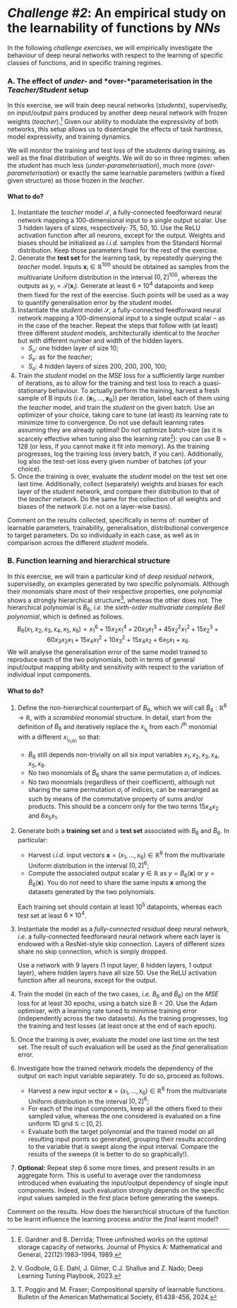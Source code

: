 # *Challenge \#2*: An empirical study on the learnability of functions by *NNs*

In the following *challenge exercises*, we will empirically investigate the behaviour of deep neural networks with respect to the learning of specific classes of functions, and in specific training regimes.

### A. The effect of *under-* and *over-*parameterisation in the *Teacher/Student* setup

In this exercise, we will train deep neural networks (*students*), supervisedly, on input/output pairs produced by another deep neural network with frozen weights (*teacher*).[^1] Given our ability to modulate the expressivity of both networks, this setup allows us to disentangle the effects of task hardness, model expressivity, and training dynamics.

We will monitor the training and test loss of the *students* during training, as well as the final distribution of weights. We will do so in three regimes: when the *student* has much less (*under-parameterisation*), much more (*over-parameterisation*) or exactly the same learnable parameters (within a fixed given structure) as those frozen in the *teacher*.

#### What to do?

1.   Instantiate the *teacher* model $\mathcal{T}$, a fully-connected feedforward neural network mapping a $100$-dimensional input to a single output scalar. Use  $3$ hidden layers of sizes, respectively: $75$, $50$, $10$. Use the $\mathsf{ReLU}$ activation function after all neurons, except for the output. Weights and biases should be initialised as *i.i.d.* samples from the Standard Normal distribution. Keep those parameters fixed for the rest of the exercise.
2.   Generate the **test set** for the learning task, by repeatedly querying the *teacher* model. Inputs $\boldsymbol{x}_i \in \mathbb{R}^{100}$ should be obtained as samples from the multivariate Uniform distribution in the interval $[0,2]^{100}$, whereas the outputs as $y_i = \mathcal{T}(\boldsymbol{x}_i)$. Generate at least $6 \times 10^4$ datapoints and keep them fixed for the rest of the exercise. Such points will be used as a way to quantify generalisation error by the *student* model.
3.   Instantiate the *student* model $\mathcal{S}$, a fully-connected feedforward neural network mapping a $100$-dimensional input to a single output scalar – as in the case of the teacher. Repeat the steps that follow with (at least) three different *student* models, architecturally identical to the *teacher* but with different number and width of the hidden layers.
     -   $S_u$: one hidden layer of size $10$;
     -   $S_e$: as for the *teacher*;
     -   $S_o$: $4$ hidden layers of sizes $200$, $200$, $200$, $100$;
4.   Train the *student* model on the *MSE* loss for a sufficiently large number of iterations, as to allow for the training and test loss to reach a quasi-stationary behaviour. To actually perform the training, harvest a fresh sample of $\mathsf{B}$ inputs (*i.e.* $\left\{{\boldsymbol{x}_1, \dots, \boldsymbol{x}_{\mathsf{B}}}\right\}$) per iteration, label each of them using the *teacher* model, and train the *student* on the given batch. Use an optimizer of your choice, taking care to tune (at least) its learning rate to minimize time to convergence. Do not use default learning rates assuming they are already optimal! Do not optimize batch-size (as it is scarcely effective when tuning also the learning rate[^2]): you can use $\mathsf{B}=128$ (or less, if you cannot make it fit into memory).
     As the training progresses, log the training loss (every batch, if you can). Additionally, log also the test-set loss every given number of batches (of your choice).
5.   Once the training is over, evaluate the *student* model on the test set one last time. Additionally, collect (separately) weights and biases for each layer of the *student* network, and compare their distribution to that of the *teacher* network. Do the same for the collection of all weights and biases of the network (*i.e.* not on a layer-wise basis).

Comment on the results collected, specifically in terms of: number of learnable parameters, trainability, generalisation, distributional convergence to target parameters. Do so individually in each case, as well as in comparison across the different *student* models.



### B. Function learning and hierarchical structure

In this exercise, we will train a particular kind of *deep residual network*, supervisedly, on examples generated by two specific polynomials. Although their monomials share most of their respective properties, one polynomial shows a strongly hierarchical structure[^3], whereas the other does not. The hierarchical polynomial is $B_6$, *i.e.* the *sixth-order multivariate complete Bell polynomial*, which is defined as follows.
$$
B_6(x_1, x_2, x_3, x_4, x_5, x_6) = x_1^6 + 15x_2x_1^4 + 20x_3x_1^3 + 45x_2^2x_1^2 + 15x_2^3 + 60x_3x_2x_1 + 15x_4x_1^2 + 10x_3^2 + 15x_4x_2 + 6x_5x_1 + x_6 \text{.}
$$
We will analyse the generalisation error of the same model trained to reproduce each of the two polynomials, both in terms of general input/output mapping ability and sensitivity with respect to the variation of individual input components.

#### What to do?

1.   Define the non-hierarchical counterpart of $B_6$, which we will call $\tilde{B}_6: \mathbb{R}^6 \rightarrow \mathbb{R}$, with a *scrambled* monomial structure. In detail, start from the definition of $B_6$ and iteratively replace the $x_{i_k}$ from each $i^{\text{th}}$ monomial with a different $x_{i_{\sigma_{i}(k)}}$ so that:

     -   $\tilde{B}_6$ still depends non-trivially on all six input variables $x_1, x_2, x_3, x_4, x_5, x_6$.
     -   No two monomials of $\tilde{B}_6$ share the same permutation $\sigma_{i}$ of indices.
     -   No two monomials (regardless of their coefficient), although not sharing the same permutation $\sigma_{i}$ of indices, can be rearranged as such by means of the commutative property of sums and/or products. This should be a concern only for the two terms $15x_4x_2$ and $6x_5x_1$.

2.   Generate both a **training set** and a **test set** associated with $B_6$ and $\tilde{B}_6$. In particular:

     -   Harvest *i.i.d.* input vectors $\boldsymbol{x} = (x_1,\dots,x_{6}) \in \mathbb{R}^{6}$ from the multivariate Uniform distribution in the interval $[0,2]^{6}$;
     -   Compute the associated output scalar $y \in \mathbb{R}$ as $y = B_6(\boldsymbol{x})$ or $y = \tilde{B}_6(\boldsymbol{x})$. You do not need to share the same inputs $\boldsymbol{x}$ among the datasets generated by the two polynomials.

     Each training set should contain at least $10^{5}$ datapoints, whereas each test set at least $6\times 10^{4}$.

3.   Instantiate the model as a *fully-connected residual* deep neural network, *i.e.* a fully-connected feedforward neural network where each layer is endowed with a ResNet-style skip connection. Layers of different sizes share no skip connection, which is simply dropped.

     Use a network with $9$ layers ($1$ input layer, $8$ hidden layers, $1$ output layer), where hidden layers have all size $50$. Use the $\mathsf{ReLU}$ activation function after all neurons, except for the output.

4.   Train the model (in each of the two cases, *i.e.* $B_6$ and $\tilde{B}_6$) on the *MSE* loss for at least $30$ epochs, using a batch size $\mathsf{B}=20$. Use the $\mathsf{Adam}$ optimiser, with a learning rate tuned to minimise training error (independently across the two datasets). As the training progresses, log the training and test losses (at least once at the end of each epoch).

5.   Once the training is over, evaluate the model one last time on the test set. The result of such evaluation will be used as the *final* generalisation error.

6.   Investigate how the trained network models the dependency of the output on each input variable separately. To do so, proceed as follows.

     -   Harvest a new input vector $\boldsymbol{x} = (x_1,\dots,x_{6}) \in \mathbb{R}^{6}$ from the multivariate Uniform distribution in the interval $[0,2]^{6}$;
     -   For each of the input components, keep all the others fixed to their sampled value, whereas the one considered is evaluated on a fine uniform 1D grid $\mathcal{G} \subset [0,2]$.
     -   Evaluate both the target polynomial and the trained model on all resulting input points so generated, grouping their results according to the variable that is swept along the input interval. Compare the results of the sweeps (it is better to do so graphically!).

7.   **Optional:** Repeat step 6 some more times, and present results in an aggregate form. This is useful to average over the randomness introduced when evaluating the input/output dependency of single input components. Indeed, such evaluation strongly depends on the specific input values sampled in the first place before generating the sweeps.

Comment on the results. How does the hierarchical structure of the function to be learnt influence the learning process and/or the *final* learnt model?



[^1]: E. Gardner and B. Derrida; Three unfinished works on the optimal storage capacity of networks. Journal of Physics A: Mathematical and General, 22(12):1983–1994, 1989.
[^2]: V. Godbole, G.E. Dahl, J. Gilmer, C.J. Shallue and Z. Nado; Deep Learning Tuning Playbook, 2023.
[^3]: T. Poggio and M. Fraser; Compositional sparsity of learnable functions. Bulletin of the American Mathematical Society, 61:438-456, 2024.

